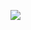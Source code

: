 <img src="https://media.discordapp.net/attachments/153962327660560384/789704649849569300/giphy_48.gif"></img>

<!--

### Hi there 👋


**avirtopeanu-ionos/avirtopeanu-ionos** is a ✨ _special_ ✨ repository because its `README.md` (this file) appears on your GitHub profile.

Here are some ideas to get you started:

- 🔭 I’m currently working on ...
- 🌱 I’m currently learning ...
- 👯 I’m looking to collaborate on ...
- 🤔 I’m looking for help with ...
- 💬 Ask me about ...
- 📫 How to reach me: ...
- 😄 Pronouns: ...
- ⚡ Fun fact: ...
-->
